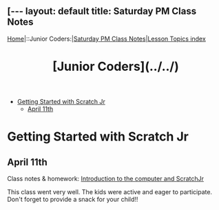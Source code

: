 [---
layout: default
title: Saturday PM Class Notes
---

[Home](../../)|::Junior Coders:|[Saturday PM Class Notes](../saturday_pm)|[Lesson Topics index](../lessons)

<header>
 <h1>
   [Junior Coders](../../)
 </h1>
</header>


* [Getting Started with Scratch Jr](#getting-started-with-scratch-jr)
  * [April 11th](#april-11th)


# Getting Started with Scratch Jr

## April 11th

Class notes & homework: [Introduction to the computer and ScratchJr](../lessons/jc_a_001.html)

This class went very well. The kids were active and eager to participate. Don't forget to provide a snack for your child!!
